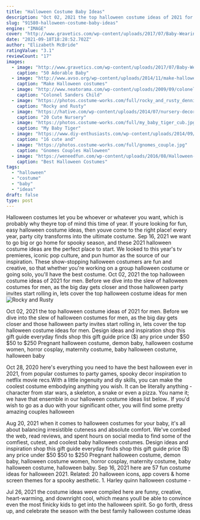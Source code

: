 ```yaml
---
title: "Halloween Costume Baby Ideas"
description: "Oct 02, 2021 the top halloween costume ideas of 2021 for men. Before we dive into the slew of halloween costumes for men, as the big day gets closer and those halloween party invites start rolling in, lets cover the top halloween costume ideas for men"
slug: "91580-halloween-costume-baby-ideas"
engine: "IMAGE"
cover: "http://www.gravetics.com/wp-content/uploads/2017/07/Baby-Wearing-Halloween-Costumes.jpg"
date: "2021-09-18T18:28:52.702Z"
author: "Elizabeth McBride"
ratingValue: "3.1"
reviewCount: "17"
images:
  - image: "http://www.gravetics.com/wp-content/uploads/2017/07/Baby-Wearing-Halloween-Costumes.jpg"
    caption: "50 Adorable Baby"
  - image: "http://www.avso.org/wp-content/uploads/2014/11/make-halloween-costumes-themselves-cool-kids-tinker-panels-1415626974.jpg"
    caption: "Make Halloween costumes"
  - image: "http://www.neatorama.com/wp-content/uploads/2009/09/colonel_sanders_costume.jpg"
    caption: "Colonel Sanders Child"
  - image: "https://photos.costume-works.com/full/rocky_and_rusty_dennis1.jpg"
    caption: "Rocky and Rusty"
  - image: "https://hative.com/wp-content/uploads/2014/07/nursery-decorating-ideas/17-navy-blue-and-pink-nursery.jpg"
    caption: "20 Cute Nursery"
  - image: "https://photos.costume-works.com/full/my_baby_tiger_cub.jpg"
    caption: "My Baby Tiger"
  - image: "https://www.diy-enthusiasts.com/wp-content/uploads/2014/09/kids-face-makeup-ideas-party-ladybug-face-mask.jpg"
    caption: "16 cute and"
  - image: "https://photos.costume-works.com/full/gnomes_couple.jpg"
    caption: "Gnomes Couples Halloween"
  - image: "https://weneedfun.com/wp-content/uploads/2016/08/Halloween-Costumes-For-Men-11.jpg"
    caption: "Best Halloween Costumes"
tags:
  - "halloween"
  - "costume"
  - "baby"
  - "ideas"
draft: false
type: post
---
```


Halloween costumes let you be whoever or whatever you want, which is probably why theyre top of mind this time of year. If youre looking for fun, easy halloween costume ideas, then youve come to the right place! every year, party city transforms into the ultimate costume. Sep 16, 2021 we want to go big or go home for spooky season, and these 2021 halloween costume ideas are the perfect place to start. We looked to this year's tv premieres, iconic pop culture, and pun humor as the source of our inspiration. These show-stopping halloween costumers are fun and creative, so that whether you're working on a group halloween costume or going solo, you'll have the best costume. Oct 02, 2021 the top halloween costume ideas of 2021 for men. Before we dive into the slew of halloween costumes for men, as the big day gets closer and those halloween party invites start rolling in, lets cover the top halloween costume ideas for men
![Rocky and Rusty](https://photos.costume-works.com/full/rocky_and_rusty_dennis1.jpg "Rocky and Rusty")

Oct 02, 2021 the top halloween costume ideas of 2021 for men. Before we dive into the slew of halloween costumes for men, as the big day gets closer and those halloween party invites start rolling in, lets cover the top halloween costume ideas for men. Design ideas and inspiration shop this gift guide everyday finds shop this gift guide price ($) any price under $50 $50 to $250  Pregnant halloween costume, demon baby, halloween costume women, horror cosplay, maternity costume, baby halloween costume, halloween baby
<!--inArticleAds-->

<!--galleryOne-->

Oct 28, 2020 here's everything you need to have the best halloween ever in 2021, from popular costumes to party games, spooky decor inspiration to netflix movie recs.With a little ingenuity and diy skills, you can make the coolest costume embodying anything you wish. It can be literally anything - character from star wars, a skeleton, a snake or even a pizza. You name it; we have that ensemble in our halloween costume ideas list below.. If you'd wish to go as a duo with your significant other, you will find some pretty amazing couples halloween
<!--inArticleAds-->

<!--galleryTwo-->

Aug 20, 2021 when it comes to halloween costumes for your baby, it's all about balancing irresistible cuteness and absolute comfort. We've combed the web, read reviews, and spent hours on social media to find some of the comfiest, cutest, and coolest baby halloween costumes. Design ideas and inspiration shop this gift guide everyday finds shop this gift guide price ($) any price under $50 $50 to $250  Pregnant halloween costume, demon baby, halloween costume women, horror cosplay, maternity costume, baby halloween costume, halloween baby. Sep 16, 2021 here are 57 fun costume ideas for halloween 2021. Related: 20 halloween icons, app covers & home screen themes for a spooky aesthetic. 1. Harley quinn halloween costume -
<!--galleryThree-->

Jul 26, 2021 the costume ideas weve compiled here are funny, creative, heart-warming, and downright cool, which means youll be able to convince even the most finicky kids to get into the halloween spirit. So go forth, dress up, and celebrate the season with the best family halloween costume ideas